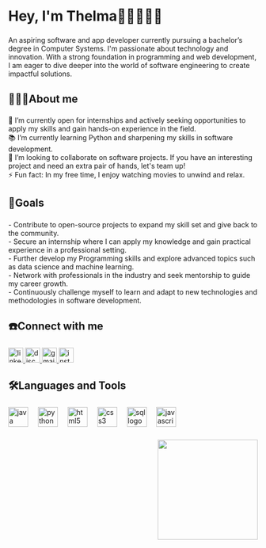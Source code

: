<h1 align="left">Hey, I'm Thelma👋🏿👩🏿‍💻</h1>

###

<p align="left">An aspiring software and app developer currently pursuing a bachelor’s degree in Computer Systems. I'm passionate about technology and innovation. With a strong foundation in programming and web development, I am eager to dive deeper into the world of software engineering to create impactful solutions.</p>

###

<h2 align="left">👩🏿‍🎓About me</h2>

###

<p align="left">🔭 I’m currently open for internships and actively seeking opportunities to apply my skills and gain hands-on experience in the field.<br>📚 I’m currently learning Python and sharpening my skills in software development.<br>👯 I’m looking to collaborate on software projects. If you have an interesting project and need an extra pair of hands, let's team up!<br>⚡ Fun fact: In my free time, I enjoy watching movies to unwind and relax.</p>

###

<h2 align="left">🎯Goals</h2>

###

<p align="left">- Contribute to open-source projects to expand my skill set and give back to the community.<br>- Secure an internship where I can apply my knowledge and gain practical experience in a professional setting.<br>- Further develop my Programming skills and explore advanced topics such as data science and machine learning.<br>- Network with professionals in the industry and seek mentorship to guide my career growth.<br>- Continuously challenge myself to learn and adapt to new technologies and methodologies in software development.</p>

###

<h2 align="left">☎️Connect with me</h2>

###

<div align="left">
  <a href="https://www.linkedin.com/in/thelma-ofoegbu-764030258/" target="_blank">
    <img src="https://img.shields.io/static/v1?message=LinkedIn&logo=linkedin&label=&color=0077B5&logoColor=white&labelColor=&style=for-the-badge" height="30" alt="linkedin logo"  />
  </a>
  <a href="https://discordapp.com/users/1042815975189385276" target="_blank">
    <img src="https://img.shields.io/static/v1?message=Discord&logo=discord&label=&color=7289DA&logoColor=white&labelColor=&style=for-the-badge" height="30" alt="discord logo"  />
  </a>
  <a href="mailto:thelmaofoegbu01@gmail.com" target="_blank">
    <img src="https://img.shields.io/static/v1?message=Gmail&logo=gmail&label=&color=D14836&logoColor=white&labelColor=&style=for-the-badge" height="30" alt="gmail logo"  />
  </a>
  <a href="https://www.instagram.com/lifeoftee_xo?igsh=MTQ2bHhycm5oMm5tMQ%3D%3D&utm_source=qr" target="_blank">
    <img src="https://img.shields.io/static/v1?message=Instagram&logo=instagram&label=&color=E4405F&logoColor=white&labelColor=&style=for-the-badge" height="30" alt="instagram logo"  />
  </a>
</div>

###

<h2 align="left">🛠️Languages and Tools</h2>

###

<div align="left">
  <img src="https://cdn.jsdelivr.net/gh/devicons/devicon/icons/java/java-original.svg" height="40" alt="java logo"  />
  <img width="12" />
  <img src="https://cdn.jsdelivr.net/gh/devicons/devicon/icons/python/python-original.svg" height="40" alt="python logo"  />
  <img width="12" />
  <img src="https://cdn.jsdelivr.net/gh/devicons/devicon/icons/html5/html5-original.svg" height="40" alt="html5 logo"  />
  <img width="12" />
  <img src="https://cdn.jsdelivr.net/gh/devicons/devicon/icons/css3/css3-original.svg" height="40" alt="css3 logo"  />
  <img width="12" />
  <img src="https://cdn.jsdelivr.net/gh/devicons/devicon/icons/sqldeveloper/sqldeveloper-original.svg" height="40" alt="sql logo" />

  <img width="12" />
  <img src="https://cdn.jsdelivr.net/gh/devicons/devicon/icons/javascript/javascript-original.svg" height="40" alt="javascript logo"  />
</div>

###

<img align="right" height="202" src="https://octodex.github.com/images/femalecodertocat.png"  />

###


